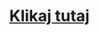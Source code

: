 
<body>
  <h1>
<a href="https://abuyininfo1.github.io/NEWSROOM Free Website Template - Free-CSS.com/free-bootstrap-magazine-template/single.html">Klikaj tutaj</a>
  </h1>
</body>

